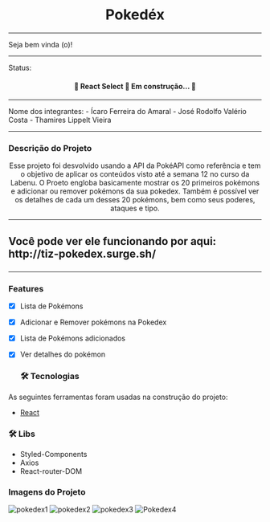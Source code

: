 
<h1 align="center">Pokedéx</h1>

<hr/>
Seja bem vinda (o)! 
<hr/>
Status: 
<h4 align="center"> 
	🚧  React Select 🚀 Em construção...  🚧
</h4>

<hr/>
Nome dos integrantes: 
- Ícaro Ferreira do Amaral
- José Rodolfo Valério Costa
- Thamires Lippelt Vieira
<hr/>

### Descrição do Projeto

<p align="center">
  Esse projeto foi desvolvido usando a API da PokéAPI como referência e tem o objetivo de aplicar 
  os conteúdos visto até a semana 12 no curso da Labenu.
  O Proeto engloba basicamente mostrar os 20 primeiros pokémons e adicionar ou remover pokémons da sua pokedex. 
  Também é possível ver os detalhes de cada um desses 20 pokémons, bem como seus poderes, ataques e tipo.
</p>

<hr/>
<h2>Você pode ver ele funcionando por aqui: http://tiz-pokedex.surge.sh/ <h3>
<hr/>
  
### Features
-[x] Lista de Pokémons
-[x] Adicionar e Remover pokémons na Pokedex
-[x] Lista de Pokémons adicionados
-[x] Ver detalhes do pokémon

  ### 🛠 Tecnologias

As seguintes ferramentas foram usadas na construção do projeto:

- [React](https://pt-br.reactjs.org/)
  
 ### 🛠 Libs
- Styled-Components
- Axios
- React-router-DOM
  
 ### Imagens do Projeto
	
![pokedex1](https://user-images.githubusercontent.com/91162836/148610534-03f4892c-c060-49fa-b2ff-f272b9c02c77.jpg)
![pokedex2](https://user-images.githubusercontent.com/91162836/148610563-3397c39d-c156-4545-aa21-f2bff238fe90.jpg)
![pokedex3](https://user-images.githubusercontent.com/91162836/148610595-eb819ae5-d102-45f4-87a6-ac53fc4bc3c1.jpg)
![Pokedex4](https://user-images.githubusercontent.com/91162836/148610610-54f8c5a0-6778-4252-a575-5b600dccaf91.jpg)



  
  
